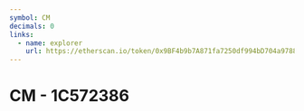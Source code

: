 ```yaml
---
symbol: CM
decimals: 0
links:
  - name: explorer
    url: https://etherscan.io/token/0x9BF4b9b7A871fa7250df994bD704a9788502D2E0
---
```


# CM - 1C572386
